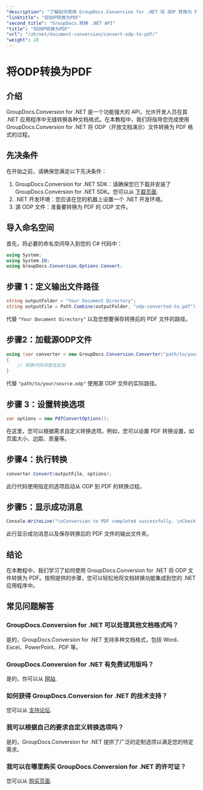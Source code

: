 ```yaml
---
"description": "了解如何使用 GroupDocs.Conversion for .NET 将 ODP 转换为 PDF。按照我们的分步指南，实现无缝文档转换。"
"linktitle": "将ODP转换为PDF"
"second_title": "GroupDocs.转换 .NET API"
"title": "将ODP转换为PDF"
"url": "/zh/net/document-conversion/convert-odp-to-pdf/"
"weight": 28
---
```


# 将ODP转换为PDF

## 介绍
GroupDocs.Conversion for .NET 是一个功能强大的 API，允许开发人员在其 .NET 应用程序中无缝转换各种文档格式。在本教程中，我们将指导您完成使用 GroupDocs.Conversion for .NET 将 ODP（开放文档演示）文件转换为 PDF 格式的过程。
## 先决条件
在开始之前，请确保您满足以下先决条件：
1. GroupDocs.Conversion for .NET SDK：请确保您已下载并安装了 GroupDocs.Conversion for .NET SDK。您可以从 [下载页面](https://releases。groupdocs.com/conversion/net/).
2. .NET 开发环境：您应该在您的机器上设置一个 .NET 开发环境。
3. 源 ODP 文件：准备要转换为 PDF 的 ODP 文件。

## 导入命名空间
首先，将必要的命名空间导入到您的 C# 代码中：
```csharp
using System;
using System.IO;
using GroupDocs.Conversion.Options.Convert;
```
## 步骤 1：定义输出文件路径
```csharp
string outputFolder = "Your Document Directory";
string outputFile = Path.Combine(outputFolder, "odp-converted-to.pdf");
```
代替 `"Your Document Directory"` 以及您想要保存转换后的 PDF 文件的路径。
## 步骤2：加载源ODP文件
```csharp
using (var converter = new GroupDocs.Conversion.Converter("path/to/your/source.odp"))
{
    // 转换代码将放在此处
}
```
代替 `"path/to/your/source.odp"` 使用源 ODP 文件的实际路径。
## 步骤 3：设置转换选项
```csharp
var options = new PdfConvertOptions();
```
在这里，您可以根据需求自定义转换选项。例如，您可以设置 PDF 转换设置，如页面大小、边距、质量等。
## 步骤4：执行转换
```csharp
converter.Convert(outputFile, options);
```
此行代码使用指定的选项启动从 ODP 到 PDF 的转换过程。
## 步骤5：显示成功消息
```csharp
Console.WriteLine("\nConversion to PDF completed successfully. \nCheck output in {0}", outputFolder);
```
此行显示成功消息以及保存转换后的 PDF 文件的输出文件夹。

## 结论
在本教程中，我们学习了如何使用 GroupDocs.Conversion for .NET 将 ODP 文件转换为 PDF。按照提供的步骤，您可以轻松地将文档转换功能集成到您的 .NET 应用程序中。
## 常见问题解答
### GroupDocs.Conversion for .NET 可以处理其他文档格式吗？
是的，GroupDocs.Conversion for .NET 支持多种文档格式，包括 Word、Excel、PowerPoint、PDF 等。
### GroupDocs.Conversion for .NET 有免费试用版吗？
是的，你可以从 [网站](https://releases。groupdocs.com/).
### 如何获得 GroupDocs.Conversion for .NET 的技术支持？
您可以从 [支持论坛](https://forum。groupdocs.com/c/conversion/11).
### 我可以根据自己的要求自定义转换选项吗？
是的，GroupDocs.Conversion for .NET 提供了广泛的定制选项以满足您的特定需求。
### 我可以在哪里购买 GroupDocs.Conversion for .NET 的许可证？
您可以从 [购买页面](https://purchase。groupdocs.com/buy).
